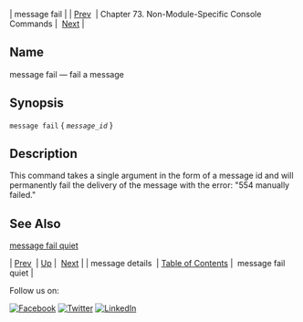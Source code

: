 | message fail |
| [Prev](console_commands.message_details.php)  | Chapter 73. Non-Module-Specific Console Commands |  [Next](console_commands.message_fail_quiet.php) |

<a name="console_commands.message_fail"></a>
## Name

message fail — fail a message

## Synopsis

`message fail` { *`message_id`* }

<a name="idp287936"></a>
## Description

This command takes a single argument in the form of a message id and will permanently fail the delivery of the message with the error: "554 manually failed."

<a name="idp289888"></a>
## See Also

[message fail quiet](console_commands.message_fail_quiet.php "message fail quiet")

| [Prev](console_commands.message_details.php)  | [Up](console.cmds.ref.php) |  [Next](console_commands.message_fail_quiet.php) |
| message details  | [Table of Contents](index.php) |  message fail quiet |

Follow us on:

[![Facebook](https://support.messagesystems.com/images/icon-facebook.png)](http://www.facebook.com/messagesystems) [![Twitter](https://support.messagesystems.com/images/icon-twitter.png)](http://twitter.com/#!/MessageSystems) [![LinkedIn](https://support.messagesystems.com/images/icon-linkedin.png)](http://www.linkedin.com/company/message-systems)